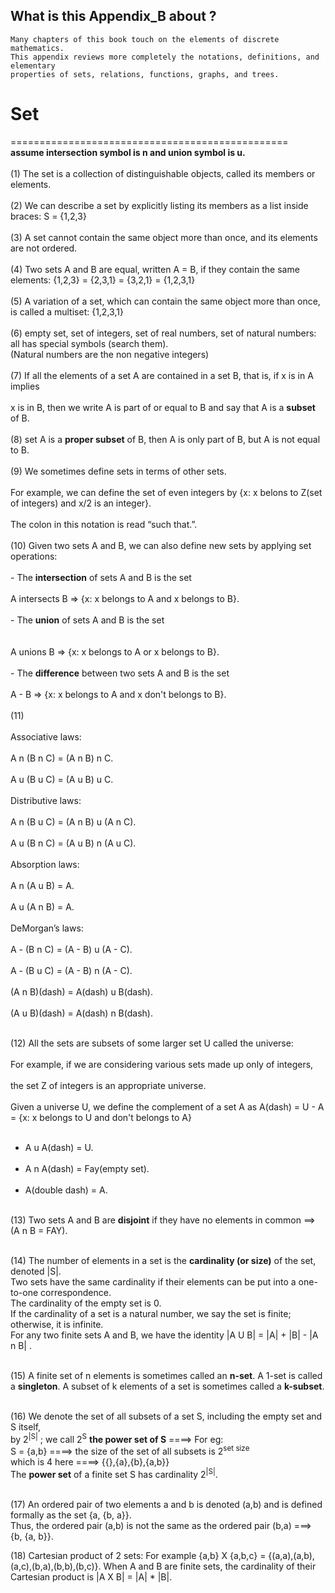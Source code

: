 ## What is this Appendix_B about ?
```
Many chapters of this book touch on the elements of discrete mathematics.
This appendix reviews more completely the notations, definitions, and elementary
properties of sets, relations, functions, graphs, and trees.
```

# Set
================================================<br>
**assume intersection symbol is n and union symbol is u.** <br><br>
(1) The set is a collection of distinguishable objects, called its members or elements.                            <br><br>
(2) We can describe a set by explicitly listing its members as a list inside braces: S = {1,2,3}                   <br><br>
(3) A set cannot contain the same object more than once, and its elements are not ordered.  <br><br>
(4) Two sets A and B are equal, written A = B, if they contain the same elements: {1,2,3} = {2,3,1} = {3,2,1}  = {1,2,3,1}                                  <br> <br>
(5) A variation of a set, which can contain the same object more than once, is called a multiset: {1,2,3,1}<br><br>
(6) empty set, set of integers, set of real numbers, set of natural numbers: all has special symbols (search them).<br>
    (Natural numbers are the non negative integers)<br><br>
(7) If all the elements of a set A are contained in a set B, that is, if x is in A implies<br><br>
    x is in B, then we write A is part of or equal to B and say that A is a **subset** of B.<br><br>
(8) set A is a **proper subset** of B, then A is only part of B, but A is not equal to B.<br><br>
(9) We sometimes define sets in terms of other sets. <br><br>
    For example, we can define the set of even integers by {x: x belons to Z(set of integers) and x/2 is an integer}. <br><br>
    The colon in this notation is read “such that.”.<br><br>
(10) Given two sets A and B, we can also define new sets by applying set operations:<br><br>
     - The **intersection** of sets A and B is the set<br><br>
        A intersects B => {x: x belongs to A and x belongs to B}.<br><br>
     - The **union** of sets A and B is the set<br><br><br>
        A unions B =>  {x: x belongs to A or x belongs to B}.<br><br>
     - The **difference** between two sets A and B is the set<br><br>
        A - B => {x: x belongs to A and x don't belongs to B}.<br><br>
(11) <br><br>
Associative laws:<br><br>
    A n (B n C) = (A n B) n C.<br><br>
    A u (B u C) = (A u B) u C.<br><br>
Distributive laws:<br><br>
    A n (B u C) = (A n B) u (A n C).<br><br>
    A u (B n C) = (A u B) n (A u C).<br><br>
Absorption laws:<br><br>
    A n (A u B) = A.<br><br>
    A u (A n B) = A.<br><br>
DeMorgan’s laws:<br><br>
    A - (B n C) = (A - B) u (A - C).<br><br>
    A - (B u C) = (A - B) n (A - C).<br><br>
    (A n B)(dash) = A(dash) u B(dash).<br><br>
    (A u B)(dash) = A(dash) n B(dash).<br><br>
    
(12) All the sets are subsets of some larger set U called the universe: <br><br>
For example, if we are considering various sets made up only of integers,<br><br>
the set Z of integers is an appropriate universe.<br><br>
Given a universe U, we define the complement of a set A as A(dash) = U - A = {x: x belongs to U and don't belongs to A} <br><br>
- A u A(dash) = U.<br><br>
- A n A(dash) = Fay(empty set).<br><br>
- A(double dash) = A.<br><br>

(13) Two sets A and B are **disjoint** if they have no elements in common ==> (A n B = FAY).<br><br>

(14) The number of elements in a set is the **cardinality (or size)** of the set, denoted |S|.<br>
     Two sets have the same cardinality if their elements can be put into a one-to-one correspondence.<br>
     The cardinality of the empty set is 0.<br>
     If the cardinality of a set is a natural number, we say the set is finite; otherwise, it is infinite.<br>
     For any two finite sets A and B, we have the identity |A U B| = |A| + |B| - |A n B| .<br><br>
    
(15) A finite set of n elements is sometimes called an **n-set**. A 1-set is called a
     **singleton**. A subset of k elements of a set is sometimes called a **k-subset**.<br><br>

(16) We denote the set of all subsets of a set S, including the empty set and S itself,<br>
     by 2<sup>|S|</sup> ; we call 2<sup>S</sup> **the power set of S** ====> For eg:<br>
     S = {a,b} ====> the size of the set of all subsets is 2<sup>set size</sup><br>
     which is 4 here ====> {{},{a},{b},{a,b}}<br>
     The **power set** of a finite set S has cardinality 2<sup>|S|</sup>.<br><br>

(17) An ordered pair of two elements a and b is denoted (a,b) and is defined formally
     as the set {a, {b, a}}.<br> 
     Thus, the ordered pair (a,b) is not the same as the ordered pair (b,a) ===> {b, {a, b}}.


(18) Cartesian product of 2 sets:
     For example {a,b} X {a,b,c} = {(a,a),(a,b),(a,c),(b,a),(b,b),(b,c)}. 
     When A and B are finite sets, the cardinality of their Cartesian product is
     |A X B| = |A| * |B|.
